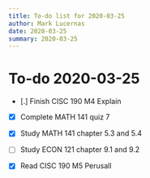 ```yaml
---
title: To-do list for 2020-03-25
author: Mark Lucernas
date: 2020-03-25
summary: 2020-03-25
---
```



# To-do 2020-03-25

- [.] Finish CISC 190 M4 Explain
- [X] Complete MATH 141 quiz 7
- [X] Study MATH 141 chapter 5.3 and 5.4
- [ ] Study ECON 121 chapter 9.1 and 9.2
- [X] Read CISC 190 M5 Perusall

